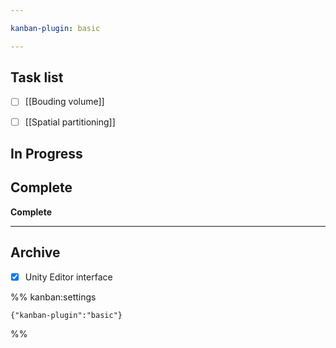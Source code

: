 ```yaml
---

kanban-plugin: basic

---
```


## Task list

- [ ] [[Bouding volume]]
- [ ] [[Spatial partitioning]]


## In Progress



## Complete

**Complete**


***

## Archive

- [x] Unity Editor interface

%% kanban:settings
```
{"kanban-plugin":"basic"}
```
%%